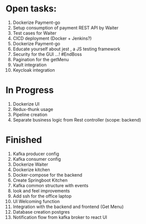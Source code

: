 # Open tasks:

1. Dockerize Payment-go
2. Setup consumption of payment REST API by Waiter
3. Test cases for Waiter
6. CICD deployment (Docker + Jenkins?)
8. Dockerize Payment-go
9. Educate yourself about jest , a JS testing framework
10. Security for the GUI ...! #EndBoss
11. Pagination for the getMenu
12. Vault integration 
13. Keycloak integration

# In Progress
1. Dockerize UI
2. Redux-thunk usage
3. Pipeline creation
4. Separate business logic from Rest controller (scope: backend)

# Finished
1. Kafka producer config
2. Kafka consumer config
3. Dockerize Waiter
4. Dockerize kitchen
5. Docker-compose for the backend
6. Create Springboot Kitchen
7. Kafka common structure with events 
8. look and feel improvements
9. Add ssh for the office laptop
10. UI Welcoming function
11. Integration with the backend and frontend (Get Menu)
12. Database creation postgres
13. Notification flow from kafka broker to react UI





